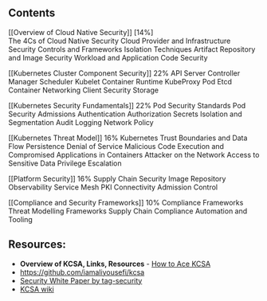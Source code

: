 
## Contents

[[Overview of Cloud Native Security]]  [14%]  
    The 4Cs of Cloud Native Security
    Cloud Provider and Infrastructure Security
    Controls and Frameworks
    Isolation Techniques
    Artifact Repository and Image Security
    Workload and Application Code Security

[[Kubernetes Cluster Component Security]] 22%
    API Server
    Controller Manager
    Scheduler
    Kubelet
    Container Runtime
    KubeProxy
    Pod
    Etcd
    Container Networking
    Client Security
    Storage

[[Kubernetes Security Fundamentals]] 22%
    Pod Security Standards
    Pod Security Admissions
    Authentication
    Authorization
    Secrets
    Isolation and Segmentation
    Audit Logging
    Network Policy

[[Kubernetes Threat Model]] 16%
    Kubernetes Trust Boundaries and Data Flow
    Persistence
    Denial of Service
    Malicious Code Execution and Compromised Applications in Containers
    Attacker on the Network
    Access to Sensitive Data
    Privilege Escalation

[[Platform Security]] 16%
    Supply Chain Security
    Image Repository
    Observability
    Service Mesh
    PKI
    Connectivity
    Admission Control

[[Compliance and Security Frameworks]] 10%
    Compliance Frameworks
    Threat Modelling Frameworks
    Supply Chain Compliance
    Automation and Tooling



## Resources:

- **Overview of KCSA, Links, Resources** - [How to Ace KCSA](https://www.linkedin.com/pulse/how-ace-kcsa-kubernetes-cloud-native-security-exam-keratishvili-mlqaf/)
- https://github.com/iamaliyousefi/kcsa
- [Security White Paper by tag-security](https://github.com/cncf/tag-security/tree/main/security-whitepaper)
- [KCSA wiki](https://github.com/riquetta/KCSA/wiki)
